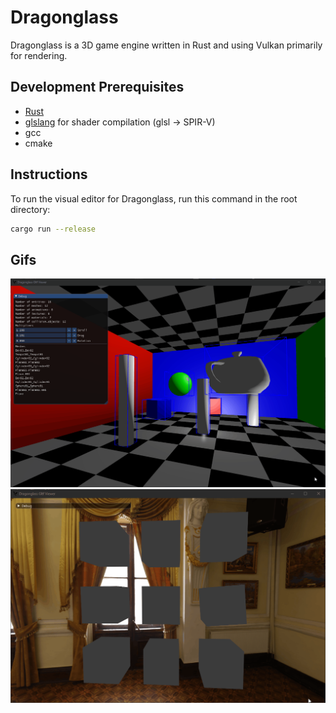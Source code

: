 # Dragonglass

Dragonglass is a 3D game engine written in Rust and using Vulkan primarily for rendering.

## Development Prerequisites

* [Rust](https://www.rust-lang.org/)
* [glslang](https://github.com/KhronosGroup/glslang/releases/tag/master-tot) for shader compilation (glsl -> SPIR-V)
* gcc
* cmake

## Instructions

To run the visual editor for Dragonglass, run this command in the root directory:

```bash
cargo run --release
```

## Gifs

![3D Picking](gifs/picking.gif)
![Selecting 3D objects](gifs/selections.gif)
